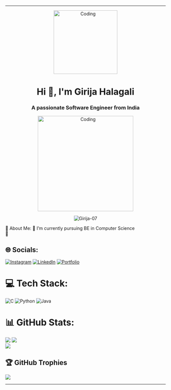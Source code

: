 <hr>
<p align="center"><img alt="Coding" src="https://miro.medium.com/v2/resize:fit:679/0*F4t8-xz-b98ZcvEH.gif" weight="300px" height="200"px</p>
<h1 align="center">Hi 👋, I'm Girija Halagali</h1>
<h3 align="center">A passionate Software Engineer from India</h3>
<p align="center"><img alt="Coding" width="300" src="https://gifdb.com/images/high/animated-chock-coding-c78f6elj32sfoi8q.gif"/></p>

<p align="center"> <img src="https://komarev.com/ghpvc/?username=Girija-07&label=Profile%20views&color=0e75b6&style=flat" alt="Girija-07" /> </p>
💫 About Me:
🔭  I’m currently pursuing BE in Computer Science<br>🌱


## 🌐 Socials:
[![Instagram](https://img.shields.io/badge/Instagram-%23E4405F.svg?logo=Instagram&logoColor=white)](https://instagram.com/giri_halagali07) [![LinkedIn](https://img.shields.io/badge/LinkedIn-%230077B5.svg?logo=linkedin&logoColor=white)](https://www.linkedin.com/in/giri-halagali-50249b25a?utm_source=share&utm_campaign=share_via&utm_content=profile&utm_medium=android_app) [![Portfolio](https://img.shields.io/badge/Portfolio-8A2BE2)](https://Girija-07.github.io)

# 💻 Tech Stack:
![C](https://img.shields.io/badge/c-%2300599C.svg?style=for-the-badge&logo=c&logoColor=white) ![Python](https://img.shields.io/badge/python-3670A0?style=for-the-badge&logo=python&logoColor=ffdd54) ![Java](https://img.shields.io/badge/java-%23ED8B00.svg?style=for-the-badge&logo=openjdk&logoColor=white)

# 📊 GitHub Stats:
![](https://github-readme-stats.vercel.app/api?username=Girija-07&theme=radical&hide_border=false&include_all_commits=false&count_private=true)
![](https://github-readme-streak-stats.herokuapp.com/?user=Girija-07&theme=radical&hide_border=false)<br/>
![](https://github-readme-stats.vercel.app/api/top-langs/?username=Girija-07&theme=radical&hide_border=false&include_all_commits=false&count_private=true&layout=compact)

## 🏆 GitHub Trophies
![](https://github-profile-trophy.vercel.app/?username=Girija-07&theme=radical&no-frame=false&no-bg=true&margin-w=4)


---
